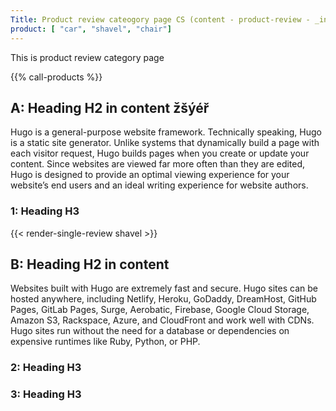 ```yaml
---
Title: Product review cateogory page CS (content - product-review - _index.cs)
product: [ "car", "shavel", "chair"]
---
```

This is product review category page

{{% call-products %}}

## A: Heading H2 in content žšýéř
Hugo is a general-purpose website framework. Technically speaking, Hugo is a static site generator. Unlike systems that dynamically build a page with each visitor request, Hugo builds pages when you create or update your content. Since websites are viewed far more often than they are edited, Hugo is designed to provide an optimal viewing experience for your website’s end users and an ideal writing experience for website authors.
### 1: Heading H3

{{< render-single-review shavel >}}

## B: Heading H2 in content
Websites built with Hugo are extremely fast and secure. Hugo sites can be hosted anywhere, including Netlify, Heroku, GoDaddy, DreamHost, GitHub Pages, GitLab Pages, Surge, Aerobatic, Firebase, Google Cloud Storage, Amazon S3, Rackspace, Azure, and CloudFront and work well with CDNs. Hugo sites run without the need for a database or dependencies on expensive runtimes like Ruby, Python, or PHP.

### 2: Heading H3
### 3: Heading H3



